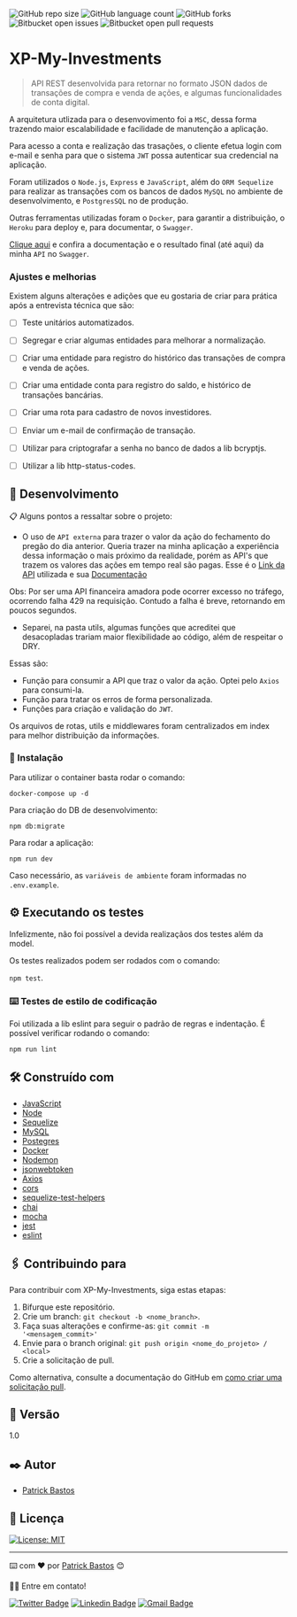 ![GitHub repo size](https://img.shields.io/github/repo-size/iuricode/README-template?style=for-the-badge)
![GitHub language count](https://img.shields.io/github/languages/count/iuricode/README-template?style=for-the-badge)
![GitHub forks](https://img.shields.io/github/forks/iuricode/README-template?style=for-the-badge)
![Bitbucket open issues](https://img.shields.io/bitbucket/issues/iuricode/README-template?style=for-the-badge)
![Bitbucket open pull requests](https://img.shields.io/bitbucket/pr-raw/iuricode/README-template?style=for-the-badge)



# XP-My-Investments

> API REST desenvolvida para retornar no formato JSON dados de transações de compra e venda de ações, e algumas funcionalidades de conta digital. 

A arquitetura utlizada para o desenvovimento foi a `MSC`, dessa forma trazendo maior escalabilidade e facilidade de manutenção a aplicação.

Para acesso a conta e realização das trasações, o cliente efetua login com e-mail e senha para que o sistema `JWT` possa autenticar sua credencial na aplicação.

Foram utilizados o `Node.js`, `Express` e `JavaScript`, além do `ORM Sequelize` para realizar as transações com os bancos de dados `MySQL` no ambiente de desenvolvimento, e `PostgresSQL` no de produção.

Outras ferramentas utilizadas foram o `Docker`, para garantir a distribuição, o `Heroku` para deploy e, para documentar, o `Swagger`.

[Clique aqui](https://xp-my-investments.herokuapp.com/swagger/) e confira a documentação e o resultado final (até aqui) da minha `API` no `Swagger`.



### Ajustes e melhorias

Existem alguns alterações e adições que eu gostaria de criar para prática após a entrevista técnica que são:

- [ ] Teste unitários automatizados.
- [ ] Segregar e criar algumas entidades para melhorar a normalização. 
- [ ] Criar uma entidade para registro do histórico das transações de compra e venda de ações.
- [ ] Criar uma entidade conta para registro do saldo, e histórico de transações bancárias.
- [ ] Criar uma rota para cadastro de novos investidores.
- [ ] Enviar um e-mail de confirmação de transação.
- [ ] Utilizar para criptografar a senha no banco de dados a lib bcryptjs.
- [ ] Utilizar a lib http-status-codes.


## 🚀 Desenvolvimento

📋 Alguns pontos a ressaltar sobre o projeto:

* O uso de `API externa` para trazer o valor da ação do fechamento do pregão do dia anterior. Queria trazer na minha aplicação a experiência dessa informação o mais próximo da realidade, porém as API's que trazem os valores das ações em tempo real são pagas. Esse é o [Link da API](https://api-cotacao-b3.labdo.it/api/cotacao/cd_acao/B3SA3/10) utilizada e sua [Documentação](https://api-cotacao-b3.labdo.it/)

Obs: Por ser uma API financeira amadora pode ocorrer excesso no tráfego, ocorrendo falha 429 na requisição. Contudo a falha é breve, retornando em poucos segundos.

* Separei, na pasta utils, algumas funções que acreditei que desacopladas trariam maior flexibilidade ao código, além de respeitar o DRY. 

Essas são: 
- Função para consumir a API que traz o valor da ação. Optei pelo `Axios` para consumi-la.
- Função para tratar os erros de forma personalizada. 
- Funções para criação e validação do `JWT`.

Os arquivos de rotas, utils e middlewares foram centralizados em index para melhor distribuição da informações.


### 🔧 Instalação

Para utilizar o container basta rodar o comando: 

`docker-compose up -d`

Para criação do DB de desenvolvimento:

`npm db:migrate`

Para rodar a aplicação:

`npm run dev`

Caso necessário, as `variáveis de ambiente` foram informadas no `.env.example`.
## ⚙️ Executando os testes

Infelizmente, não foi possível a devida realizaçãos dos testes além da model.

Os testes realizados podem ser rodados com o comando:

`npm test`.

### ⌨️ Testes de estilo de codificação

Foi utilizada a lib eslint para seguir o padrão de regras e indentação.
É possível verificar rodando o comando:


`npm run lint`

## 🛠️ Construído com

* [JavaScript](https://devdocs.io/javascript/)
* [Node](https://nodejs.org/en/docs/)
* [Sequelize](https://sequelize.org/)
* [MySQL](https://dev.mysql.com/doc/)
* [Postegres](https://www.postgresql.org/docs/)
* [Docker](https://docs.docker.com/)
* [Nodemon](https://nodemon.io/)
* [jsonwebtoken](https://jwt.io/)
* [Axios](https://axios-http.com/ptbr/docs/intro)
* [cors](https://www.npmjs.com/package/cors)
* [sequelize-test-helpers](https://www.npmjs.com/package/sequelize-test-helpers)
* [chai](https://devdocs.io/chai/)
* [mocha](https://mochajs.org/api/mocha.js.html)
* [jest](https://jestjs.io/pt-BR/docs/getting-started)
* [eslint](https://eslint.org/docs/latest/user-guide/configuring/)

## 🖇️ Contribuindo para <XP-My-Investments>

Para contribuir com XP-My-Investments, siga estas etapas:

1. Bifurque este repositório.
2. Crie um branch: `git checkout -b <nome_branch>`.
3. Faça suas alterações e confirme-as: `git commit -m '<mensagem_commit>'`
4. Envie para o branch original: `git push origin <nome_do_projeto> / <local>`
5. Crie a solicitação de pull.

Como alternativa, consulte a documentação do GitHub em [como criar uma solicitação pull](https://help.github.com/en/github/collaborating-with-issues-and-pull-requests/creating-a-pull-request).


## 📌 Versão

1.0


## ✒️ Autor

* [Patrick Bastos](https://github.com/PatrickBastosDeveloper)


## 📄 Licença

[![License: MIT](https://img.shields.io/badge/License-MIT-yellow.svg)](https://opensource.org/licenses/MIT)

---
⌨️ com ❤️ por [Patrick Bastos](https://github.com/PatrickBastosDeveloper) 😊

👋🏽 Entre em contato!

[![Twitter Badge](https://img.shields.io/badge/-@PatrickBastosC-1ca0f1?style=flat-square&labelColor=1ca0f1&logo=twitter&logoColor=white&link=https://twitter.com/patrickbastosc)]() 
[![Linkedin Badge](https://img.shields.io/badge/-PatrickBastosDeveloper-blue?style=flat-square&logo=Linkedin&logoColor=white&link=https://www.linkedin.com/in/patrickbastosdeveloper/)](https://www.linkedin.com/in/patrickbastosdeveloper/)
[![Gmail Badge](https://img.shields.io/badge/-patrickbastosc@gmail.com-c14438?style=flat-square&logo=Gmail&logoColor=white&link=mailto:patrickbastosc@gmail.com)](https://mail.google.com/mail/u/0/?tab=rm&ogbl#inbox)
